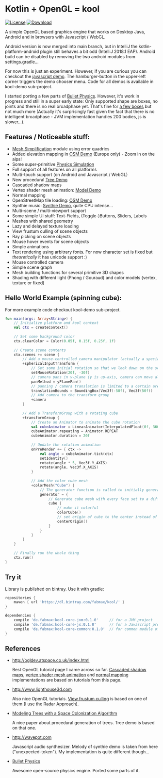 # Kotlin + OpenGL = kool
[![License](https://img.shields.io/badge/License-Apache%202.0-blue.svg)](https://github.com/fabmax/kool/blob/master/LICENSE)
[![Download](https://api.bintray.com/packages/fabmax/kool/kool/images/download.svg)](https://bintray.com/fabmax/kool/kool/_latestVersion)

A simple OpenGL based graphics engine that works on Desktop Java, Android and
in browsers with Javascript / WebGL.

Android version is now merged into main branch, but in IntelliJ the kotlin-platform-android plugin still
behaves a bit odd (IntelliJ 2018.1 EAP).
Android build can be disabled by removing the two android modules from settings.gradle...

For now this is just an experiment. However, if you are curious
you can checkout the [javascript demo](https://fabmax.github.io/kool/kool-js/?demo=modelDemo).
The hamburger-button in the upper-left corner triggers the demo chooser menu. Code for
all demos is available in kool-demo sub-project.

I started porting a few parts of [Bullet Physics](https://github.com/bulletphysics/bullet3). However, it's work in
progress and still in a super early state: Only supported shape are boxes, no joints and there is no real broadphase
yet. That's fine for [a few boxes](https://fabmax.github.io/kool/kool-js/?demo=boxDemo) but not much more (Actually
it's surprisingly fast given the fact that there is no intelligent broadphase - JVM implementation handles
200 bodies, js is slower...).

## Features / Noticeable stuff:
- [Mesh Simplification](https://fabmax.github.io/kool/kool-js/?demo=simplification) module using error quadrics
- Added elevation mapping in [OSM Demo](https://fabmax.github.io/kool/kool-js/?demo=globeDemo) (Europe only) - Zoom in on the alps!
- Some super-primitive [Physics Simulation](https://fabmax.github.io/kool/kool-js/?demo=boxDemo)
- Full support of all features on all platforms
- Multi-touch support (on Android and Javascript / WebGL)
- New procedural [Tree Demo](https://fabmax.github.io/kool/kool-js/?demo=treeDemo)
- Cascaded shadow maps
- Vertex shader mesh animation: [Model Demo](https://fabmax.github.io/kool/kool-js/?demo=modelDemo)
- Normal mapping
- OpenStreetMap tile loading: [OSM Demo](https://fabmax.github.io/kool/kool-js/?demo=globeDemo)
- Synthie music: [Synthie Demo](https://fabmax.github.io/kool/kool-js/?demo=synthieDemo), quite CPU intense...
- Multi-scene / multi-viewport support
- Some simple UI stuff: Text-Fields, (Toggle-)Buttons, Sliders, Labels
- Meshes with shared geometry
- Lazy and delayed texture loading
- View frustum culling of scene objects
- Ray picking on scene objects
- Mouse hover events for scene objects
- Simple animations 
- Text rendering using arbitrary fonts. For now character set is fixed but *theoretically* it has unicode support :)
- Mouse controlled camera
- Simple scene graph
- Mesh building functions for several primitive 3D shapes
- Shading with different light (Phong / Gouraud) and color models (vertex, texture or fixed)

## Hello World Example (spinning cube):
For more example code checkout kool-demo sub-project.
```kotlin
fun main(args: Array<String>) {
    // Initialize platform and kool context
    val ctx = createContext()
    
    // Set some background color
    ctx.clearColor = Color(0.05f, 0.15f, 0.25f, 1f)
    
    // Create scene contents
    ctx.scenes += scene {
        // Add a mouse-controlled camera manipulator (actually a specialized TransformGroup)
        +sphericalInputTransform {
            // Set some initial rotation so that we look down on the scene
            setMouseRotation(20f, -30f)
            // camera pans in y-plane (y is up-axis, camera can move along x and z axis)
            panMethod = yPlanePan()
            // panning / camera translation is limited to a certain area
            translationBounds = BoundingBox(Vec3f(-50f), Vec3f(50f))
            // Add camera to the transform group
            +camera
        }
    
        // Add a TransformGroup with a rotating cube
        +transformGroup {
            // Create an Animator to animate the cube rotation
            val cubeAnimator = LinearAnimator(InterpolatedFloat(0f, 360f))
            cubeAnimator.repeating = Animator.REPEAT
            cubeAnimator.duration = 20f
    
            // Update the rotation animation
            onPreRender += { ctx ->
                val angle = cubeAnimator.tick(ctx)
                setIdentity()
                rotate(angle * 5, Vec3f.Y_AXIS)
                rotate(angle, Vec3f.X_AXIS)
            }
    
            // Add the color cube mesh
            +colorMesh("Cube") {
                // The generator function is called to initially generate the mesh geometry
                generator = {
                    // Generate cube mesh with every face set to a different color
                    cube {
                        // make it colorful
                        colorCube()
                        // set origin of cube to the center instead of lower left back corner
                        centerOrigin()
                    }
                }
            }
        }
    }
    
    // Finally run the whole thing
    ctx.run()
}
```

## Try it
Library is published on bintray. Use it with gradle:
```gradle
repositories {
    maven { url 'https://dl.bintray.com/fabmax/kool/' }
}

dependencies {
    compile 'de.fabmax:kool-core-jvm:0.1.0'     // for a JVM project
    compile 'de.fabmax:kool-core-js:0.1.0'      // for a Javascript project
    compile 'de.fabmax:kool-core-common:0.1.0'  // for common module of a multi-platform project
}
```

## References
- http://ogldev.atspace.co.uk/index.html
  
  Best OpenGL tutorial page I came across so far. [Cascaded shadow maps](http://ogldev.atspace.co.uk/www/tutorial49/tutorial49.html),
  [vertex shader mesh animation](http://ogldev.atspace.co.uk/www/tutorial38/tutorial38.html) and
  [normal mapping](http://ogldev.atspace.co.uk/www/tutorial26/tutorial26.html) implementations are based on tutorials
  from this page.

- http://www.lighthouse3d.com

  Also nice OpenGL tutorials. [View frustum culling](http://www.lighthouse3d.com/tutorials/view-frustum-culling/)
  is based on one of them (I use the Radar Approach).

- [Modeling Trees with a Space Colonization Algorithm](http://algorithmicbotany.org/papers/colonization.egwnp2007.large.pdf)
  
  A nice paper about procedural generation of trees. Tree demo is based on that one.

- http://wavepot.com
  
  Javascript audio synthesizer. Melody of synthie demo is taken from here ("unexpected-token"). My implementation is
  quite different though...

- [Bullet Physics](https://github.com/bulletphysics/bullet3)

  Awesome open-source physics engine. Ported some parts of it.
